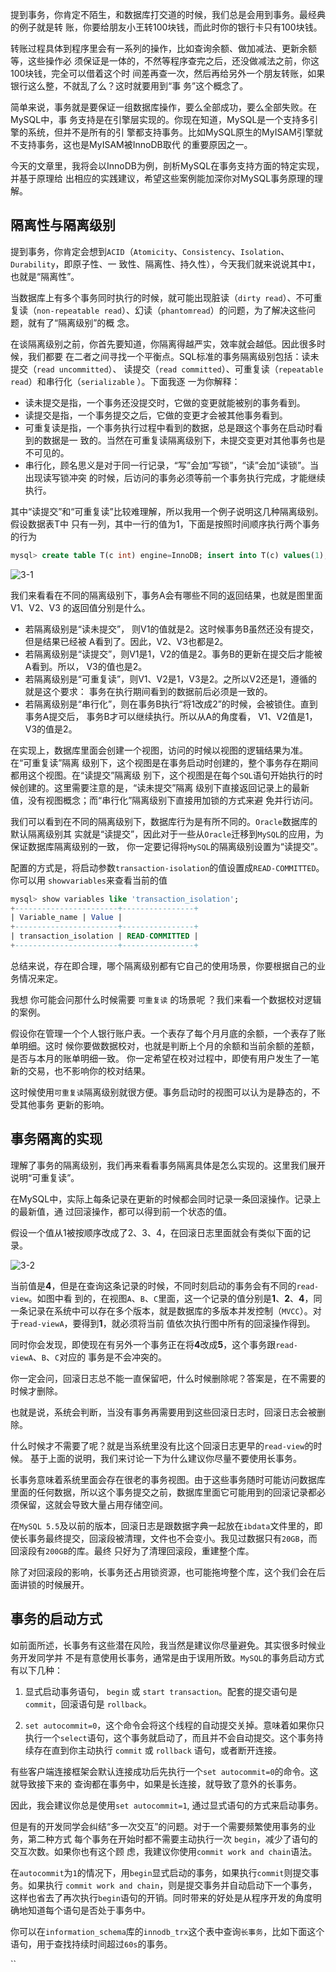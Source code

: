 提到事务，你肯定不陌生，和数据库打交道的时候，我们总是会用到事务。最经典的例子就是转 账，你要给朋友小王转100块钱，而此时你的银行卡只有100块钱。 

转账过程具体到程序里会有一系列的操作，比如查询余额、做加减法、更新余额等，这些操作必 须保证是一体的，不然等程序查完之后，还没做减法之前，你这100块钱，完全可以借着这个时 间差再查一次，然后再给另外一个朋友转账，如果银行这么整，不就乱了么？这时就要用到“事 务”这个概念了。 

简单来说，事务就是要保证一组数据库操作，要么全部成功，要么全部失败。在MySQL中，事 务支持是在引擎层实现的。你现在知道，MySQL是一个支持多引擎的系统，但并不是所有的引 擎都支持事务。比如MySQL原生的MyISAM引擎就不支持事务，这也是MyISAM被InnoDB取代 的重要原因之一。 

今天的文章里，我将会以InnoDB为例，剖析MySQL在事务支持方面的特定实现，并基于原理给 出相应的实践建议，希望这些案例能加深你对MySQL事务原理的理解。

## 隔离性与隔离级别

提到事务，你肯定会想到`ACID`（`Atomicity`、`Consistency`、`Isolation`、`Durability`，即原子性、一 致性、隔离性、持久性），今天我们就来说说其中`I`，也就是“隔离性”。

当数据库上有多个事务同时执行的时候，就可能出现脏读（`dirty read`）、不可重复读（`non-repeatable read`）、幻读（`phantomread`）的问题，为了解决这些问题，就有了“隔离级别”的概 念。

在谈隔离级别之前，你首先要知道，你隔离得越严实，效率就会越低。因此很多时候，我们都要 在二者之间寻找一个平衡点。SQL标准的事务隔离级别包括：读未提交（`read uncommitted`）、 读提交（`read committed`）、可重复读（`repeatable read`）和串行化（`serializable` ）。下面我逐 一为你解释：

- 读未提交是指，一个事务还没提交时，它做的变更就能被别的事务看到。 
- 读提交是指，一个事务提交之后，它做的变更才会被其他事务看到。 
- 可重复读是指，一个事务执行过程中看到的数据，总是跟这个事务在启动时看到的数据是一 致的。当然在可重复读隔离级别下，未提交变更对其他事务也是不可见的。 
- 串行化，顾名思义是对于同一行记录，“写”会加“写锁”，“读”会加“读锁”。当出现读写锁冲突 的时候，后访问的事务必须等前一个事务执行完成，才能继续执行。

其中“读提交”和“可重复读”比较难理解，所以我用一个例子说明这几种隔离级别。假设数据表T中 只有一列，其中一行的值为1，下面是按照时间顺序执行两个事务的行为

```sql
mysql> create table T(c int) engine=InnoDB; insert into T(c) values(1);
```

![3-1](./img/3_1.png ':size=60%')

我们来看看在不同的隔离级别下，事务A会有哪些不同的返回结果，也就是图里面V1、V2、V3 的返回值分别是什么。

- 若隔离级别是“读未提交”， 则V1的值就是2。这时候事务B虽然还没有提交，但是结果已经被 A看到了。因此，V2、V3也都是2。 
- 若隔离级别是“读提交”，则V1是1，V2的值是2。事务B的更新在提交后才能被A看到。所以， V3的值也是2。
- 若隔离级别是“可重复读”，则V1、V2是1，V3是2。之所以V2还是1，遵循的就是这个要求： 事务在执行期间看到的数据前后必须是一致的。 
- 若隔离级别是“串行化”，则在事务B执行“将1改成2”的时候，会被锁住。直到事务A提交后， 事务B才可以继续执行。所以从A的角度看， V1、V2值是1，V3的值是2。

在实现上，数据库里面会创建一个视图，访问的时候以视图的逻辑结果为准。在“可重复读”隔离 级别下，这个视图是在事务启动时创建的，整个事务存在期间都用这个视图。在“读提交”隔离级 别下，这个视图是在每个`SQL`语句开始执行的时候创建的。这里需要注意的是，“读未提交”隔离 级别下直接返回记录上的最新值，没有视图概念；而“串行化”隔离级别下直接用加锁的方式来避 免并行访问。

我们可以看到在不同的隔离级别下，数据库行为是有所不同的。`Oracle`数据库的默认隔离级别其 实就是“读提交”，因此对于一些从`Oracle`迁移到`MySQL`的应用，为保证数据库隔离级别的一致， 你一定要记得将`MySQL`的隔离级别设置为“读提交”。 

配置的方式是，将启动参数`transaction-isolation`的值设置成`READ-COMMITTED`。你可以用 `showvariables`来查看当前的值

```sql
mysql> show variables like 'transaction_isolation'; 
+-----------------------+----------------+ 
| Variable_name | Value | 
+-----------------------+----------------+ 
| transaction_isolation | READ-COMMITTED | 
+-----------------------+----------------+
```

总结来说，存在即合理，哪个隔离级别都有它自己的使用场景，你要根据自己的业务情况来定。

我想 你可能会问那什么时候需要  `可重复读` 的场景呢 ？我们来看一个数据校对逻辑的案例。

假设你在管理一个个人银行账户表。一个表存了每个月月底的余额，一个表存了账单明细。这时 候你要做数据校对，也就是判断上个月的余额和当前余额的差额，是否与本月的账单明细一致。 你一定希望在校对过程中，即使有用户发生了一笔新的交易，也不影响你的校对结果。 

这时候使用`可重复读`隔离级别就很方便。事务启动时的视图可以认为是静态的，不受其他事务 更新的影响。

## 事务隔离的实现

理解了事务的隔离级别，我们再来看看事务隔离具体是怎么实现的。这里我们展开说明“可重复读”。

在MySQL中，实际上每条记录在更新的时候都会同时记录一条回滚操作。记录上的最新值，通 过回滚操作，都可以得到前一个状态的值。 

假设一个值从1被按顺序改成了2、3、4，在回滚日志里面就会有类似下面的记录。

![3-2](./img/3_2.png ':size=100%')

当前值是**4**，但是在查询这条记录的时候，不同时刻启动的事务会有不同的`read-view`。如图中看 到的，在视图`A`、`B`、`C`里面，这一个记录的值分别是**1**、**2**、**4**，同一条记录在系统中可以存在多个版本，就是数据库的多版本并发控制（`MVCC`）。对于`read-viewA`，要得到**1**，就必须将当前 值依次执行图中所有的回滚操作得到。 

同时你会发现，即使现在有另外一个事务正在将**4**改成**5**，这个事务跟`read-viewA`、`B`、`C`对应的 事务是不会冲突的。 

你一定会问，回滚日志总不能一直保留吧，什么时候删除呢？答案是，在不需要的时候才删除。 

也就是说，系统会判断，当没有事务再需要用到这些回滚日志时，回滚日志会被删除。 

什么时候才不需要了呢？就是当系统里没有比这个回滚日志更早的`read-view`的时候。 基于上面的说明，我们来讨论一下为什么建议你尽量不要使用长事务。

长事务意味着系统里面会存在很老的事务视图。由于这些事务随时可能访问数据库里面的任何数据，所以这个事务提交之前，数据库里面它可能用到的回滚记录都必须保留，这就会导致大量占用存储空间。

在`MySQL 5.5`及以前的版本，回滚日志是跟数据字典一起放在`ibdata`文件里的，即使长事务最终提交，回滚段被清理，文件也不会变小。我见过数据只有`20GB`，而回滚段有`200GB`的库。最终 只好为了清理回滚段，重建整个库。

除了对回滚段的影响，长事务还占用锁资源，也可能拖垮整个库，这个我们会在后面讲锁的时候展开。

## 事务的启动方式

如前面所述，长事务有这些潜在风险，我当然是建议你尽量避免。其实很多时候业务开发同学并 不是有意使用长事务，通常是由于误用所致。`MySQL`的事务启动方式有以下几种：

1. 显式启动事务语句， `begin` 或 `start transaction`。配套的提交语句是`commit`，回滚语句是 `rollback`。 

2. `set autocommit=0`，这个命令会将这个线程的自动提交关掉。意味着如果你只执行一个`select`语句，这个事务就启动了，而且并不会自动提交。这个事务持续存在直到你主动执行 `commit` 或 `rollback` 语句，或者断开连接。

有些客户端连接框架会默认连接成功后先执行一个`set autocommit=0`的命令。这就导致接下来的 查询都在事务中，如果是长连接，就导致了意外的长事务。 

因此，我会建议你总是使用`set autocommit=1`, 通过显式语句的方式来启动事务。 

但是有的开发同学会纠结“多一次交互”的问题。对于一个需要频繁使用事务的业务，第二种方式 每个事务在开始时都不需要主动执行一次 `begin`，减少了语句的交互次数。如果你也有这个顾 虑，我建议你使用`commit work and chain`语法。 

在`autocommit`为`1`的情况下，用`begin`显式启动的事务，如果执行`commit`则提交事务。如果执行 `commit work and chain`，则是提交事务并自动启动下一个事务，这样也省去了再次执行`begin`语句的开销。同时带来的好处是从程序开发的角度明确地知道每个语句是否处于事务中。 

你可以在`information_schema`库的`innodb_trx`这个表中查询`长事务`，比如下面这个语句，用于查找持续时间超过`60s`的事务。


``






